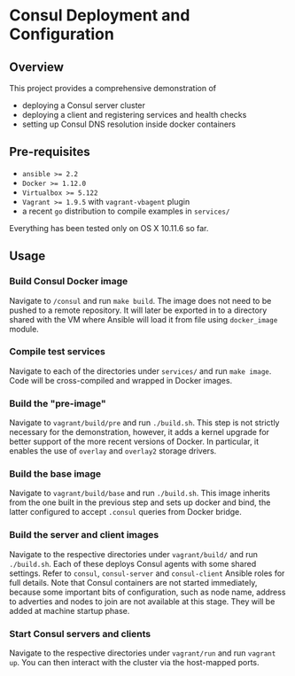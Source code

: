 # Consul Deployment and Configuration

## Overview

This project provides a comprehensive demonstration of

  * deploying a Consul server cluster
  * deploying a client and registering services and health checks
  * setting up Consul DNS resolution inside docker containers

## Pre-requisites

  * `ansible >= 2.2`
  * `Docker >= 1.12.0`
  * `Virtualbox >= 5.122`
  * `Vagrant >= 1.9.5` with `vagrant-vbagent` plugin
  * a recent `go` distribution to compile examples in `services/`

Everything has been tested only on OS X 10.11.6 so far.

## Usage

### Build Consul Docker image

Navigate to `/consul` and run `make build`. The image does not need to be pushed to a remote repository. It will later be exported in to a directory shared with the VM where Ansible will load it from file using `docker_image` module.

### Compile test services

Navigate to each of the directories under `services/` and run `make image`. Code will be cross-compiled and wrapped in Docker images.

### Build the "pre-image"

Navigate to `vagrant/build/pre` and run `./build.sh`. This step is not strictly necessary for the demonstration, however, it adds a kernel upgrade for better support of the more recent versions of Docker. In particular, it enables the use of `overlay` and `overlay2` storage drivers.

### Build the base image

Navigate to `vagrant/build/base` and run `./build.sh`. This image inherits from the one built in the previous step and sets up docker and bind, the latter configured to accept `.consul` queries from Docker bridge.

### Build the server and client images

Navigate to the respective directories under `vagrant/build/` and run `./build.sh`. Each of these deploys Consul agents with some shared settings. Refer to `consul`, `consul-server` and `consul-client` Ansible roles for full details. Note that Consul containers are not started immediately, because some important bits of configuration, such as node name, address to adverties and nodes to join are not available at this stage. They will be added at machine startup phase.

### Start Consul servers and clients

Navigate to the respective directories under `vagrant/run` and run `vagrant up`. You can then interact with the cluster via the host-mapped ports.
